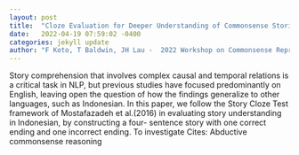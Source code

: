 ```yaml
---
layout: post
title:  "Cloze Evaluation for Deeper Understanding of Commonsense Stories in Indonesian"
date:   2022-04-19 07:59:02 -0400
categories: jekyll update
author: "F Koto, T Baldwin, JH Lau -  2022 Workshop on Commonsense Representation and , 2022"
---
```

Story comprehension that involves complex causal and temporal relations is a critical task in NLP, but previous studies have focused predominantly on English, leaving open the question of how the findings generalize to other languages, such as Indonesian. In this paper, we follow the Story Cloze Test framework of Mostafazadeh et al.(2016) in evaluating story understanding in Indonesian, by constructing a four- sentence story with one correct ending and one incorrect ending. To investigate Cites: Abductive commonsense reasoning